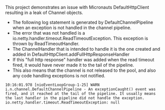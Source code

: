  
 This project demonstrates an issue with Micronauts DefaultHttpClient resulting in a leak of Channel objects.
 
 * The following log statement is generated by DefaultChannelPipeline when an exception is not handled in the channel pipeline.
 * The error that was not handled is a io.netty.handler.timeout.ReadTimeoutException. This exception is thrown by ReadTimeoutHandler.
 * The ChannelHandler that is intended to handle it is the one created and added in DefaultHttpClient.addFullHttpResponseHandler
 * If this "full http response" handler was added when the read timeout fired, it would have never made it to the tail of the pipeline.
 * This also means that the channel is not released to the pool, and also any code handling exceptions is not notified. 
 
 ```$xslt
10:16:01.978 [nioEventLoopGroup-1-25] WARN  i.n.channel.DefaultChannelPipeline - An exceptionCaught() event was fired, and it reached at the tail of the pipeline. It usually means the last handler in the pipeline did not handle the exception.
io.netty.handler.timeout.ReadTimeoutException: null
```